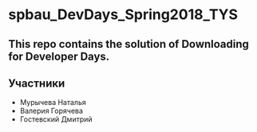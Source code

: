 # spbau_DevDays_Spring2018_TYS
This repo contains the solution of Downloading for Developer Days.
-----------------------------------------------------------------
## Участники
+ Мурычева Наталья
+ Валерия Горячева
+ Гостевский Дмитрий

